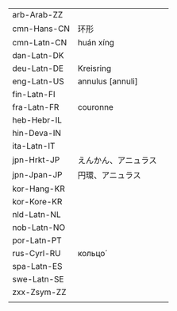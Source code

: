 | | | |
|-|-|-|
| arb-Arab-ZZ |  |  |
| cmn-Hans-CN | 环形 |  |
| cmn-Latn-CN | huán xíng |  |
| dan-Latn-DK |  |  |
| deu-Latn-DE | Kreisring |  |
| eng-Latn-US | annulus [annuli] |  |
| fin-Latn-FI |  |  |
| fra-Latn-FR | couronne |  |
| heb-Hebr-IL |  |  |
| hin-Deva-IN |  |  |
| ita-Latn-IT |  |  |
| jpn-Hrkt-JP | えんかん、アニュラス |  |
| jpn-Jpan-JP | 円環、アニュラス |  |
| kor-Hang-KR |  |  |
| kor-Kore-KR |  |  |
| nld-Latn-NL |  |  |
| nob-Latn-NO |  |  |
| por-Latn-PT |  |  |
| rus-Cyrl-RU | кольцо́ |  |
| spa-Latn-ES |  |  |
| swe-Latn-SE |  |  |
| zxx-Zsym-ZZ |  |  |
|  |  |  |
